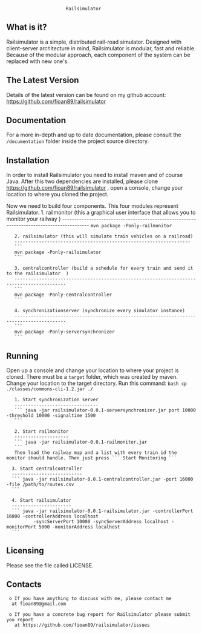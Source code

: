                           Railsimulator

  What is it?
  -----------
  Railsimulator is a simple, distributed rail-road simulator. Designed with client-server
  architecture in mind, Railsimulator is modular, fast and reliable. Because of the modular
  approach, each component of the system can be replaced with new one's.

  The Latest Version
  ------------------

  Details of the latest version can be found on my github account: https://github.com/fioan89/railsimulator

  Documentation
  -------------

  For a more in-depth and up to date documentation, please consult the ``` /documentation``` folder
  inside the project source directory.

  Installation
  ------------

  In order to install Railsimulator you need to install maven and of course Java.
  After this two dependencies are installed, please clone https://github.com/fioan89/railsimulator ,
  open a console, change your location to where you cloned the project.
  
  Now we need to build four components. This four modules represent Railsimulator. 
       1. railmonitor (this a graphical user interface that allows you to monitor your railway )
       -----------------------------------------------------------------------------------------
       ```
       mvn package -Ponly-railmonitor
       ```
       
       2. railsimulator (this will simulate train vehicles on a railroad)
       -----------------------------------------------------------------
       ```
       mvn package -Ponly-railsimulator
       ```

       3. centralcontroller (build a schedule for every train and send it to the railsimulator  )
       -----------------------------------------------------------------------------------------
       ```
       mvn package -Ponly-centralcontroller
       ```

       4. synchronizationserver (synchronize every simulator instance)
       -----------------------------------------------------------------------------------------
       ```
       mvn package -Ponly-serversynchronizer
       ```
  Running
  -------

  Open up a console and change your location to where your project is cloned. There must be a ``` target ```
  folder, which was created by maven. Change your location to the target directory. 
  Run this command: ```bash cp ./classes/commons-cli-1.2.jar ./ ```
  
       1. Start synchronization server
       -------------------------------
       ``` java -jar railsimulator-0.0.1-serversynchronizer.jar port 10000 -threshold 10000 -signaltime 1500
       ```
     
       2. Start railmonitor
       --------------------
       ``` java -jar railsimulator-0.0.1-railmonitor.jar
       ```
       Then load the railway map and a list with every train id the monitor should handle. Then just press ``` Start Monitoring ```

      3. Start centralcontroller
      --------------------------
      ``` java -jar railsimulator-0.0.1-centralcontroller.jar -port 16000 -file /path/to/routes.csv
      ```

      4. Start railsimulator
      ----------------------
      ``` java -jar railsimulator-0.0.1-railsimulator.jar -controllerPort 16000 -controllerAddress localhost 
              -syncServerPort 10000 -syncServerAddress localhost -monitorPort 5000 -monitorAddress localhost
      ```
  

  Licensing
  ---------

  Please see the file called LICENSE.

  

  Contacts
  --------

     o If you have anything to discuss with me, please contact me
      at fioan89@gmail.com

     o If you have a concrete bug report for Railsimulator please submit you report
       at https://github.com/fioan89/railsimulator/issues
